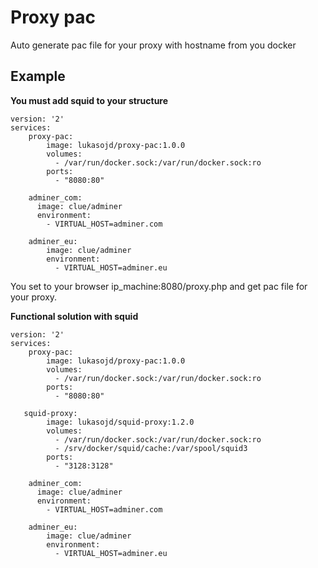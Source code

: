 # Proxy pac
Auto generate pac file for your proxy with hostname from you docker

## Example
**You must add squid to your structure**

```
version: '2'
services:
    proxy-pac:
        image: lukasojd/proxy-pac:1.0.0
        volumes:
          - /var/run/docker.sock:/var/run/docker.sock:ro
        ports:
          - "8080:80"

    adminer_com:
      image: clue/adminer
      environment:
        - VIRTUAL_HOST=adminer.com

    adminer_eu:
        image: clue/adminer
        environment:
          - VIRTUAL_HOST=adminer.eu
```

You set to your browser ip_machine:8080/proxy.php and get pac file for your proxy.

**Functional solution with squid**

```
version: '2'
services:
    proxy-pac:
        image: lukasojd/proxy-pac:1.0.0
        volumes:
          - /var/run/docker.sock:/var/run/docker.sock:ro
        ports:
          - "8080:80"
          
   squid-proxy:
        image: lukasojd/squid-proxy:1.2.0
        volumes:
          - /var/run/docker.sock:/var/run/docker.sock:ro
          - /srv/docker/squid/cache:/var/spool/squid3
        ports:
          - "3128:3128"

    adminer_com:
      image: clue/adminer
      environment:
        - VIRTUAL_HOST=adminer.com

    adminer_eu:
        image: clue/adminer
        environment:
          - VIRTUAL_HOST=adminer.eu
```